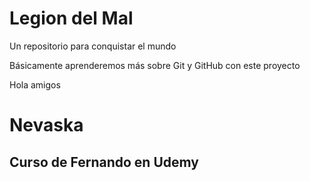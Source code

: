 # Legion del Mal
Un repositorio para conquistar el mundo

Básicamente aprenderemos más sobre Git y GitHub con este proyecto

Hola amigos

# Nevaska


## Curso de Fernando en Udemy
